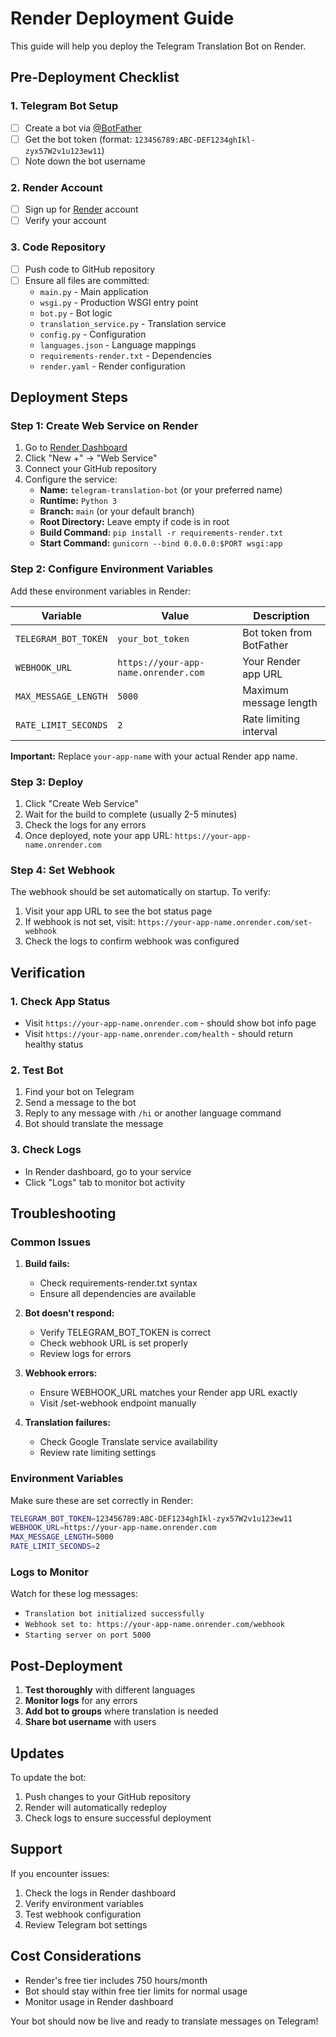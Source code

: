 # Render Deployment Guide

This guide will help you deploy the Telegram Translation Bot on Render.

## Pre-Deployment Checklist

### 1. Telegram Bot Setup
- [ ] Create a bot via [@BotFather](https://t.me/botfather)
- [ ] Get the bot token (format: `123456789:ABC-DEF1234ghIkl-zyx57W2v1u123ew11`)
- [ ] Note down the bot username

### 2. Render Account
- [ ] Sign up for [Render](https://render.com) account
- [ ] Verify your account

### 3. Code Repository
- [ ] Push code to GitHub repository
- [ ] Ensure all files are committed:
  - `main.py` - Main application
  - `wsgi.py` - Production WSGI entry point
  - `bot.py` - Bot logic
  - `translation_service.py` - Translation service
  - `config.py` - Configuration
  - `languages.json` - Language mappings
  - `requirements-render.txt` - Dependencies
  - `render.yaml` - Render configuration

## Deployment Steps

### Step 1: Create Web Service on Render

1. Go to [Render Dashboard](https://dashboard.render.com)
2. Click "New +" → "Web Service"
3. Connect your GitHub repository
4. Configure the service:
   - **Name:** `telegram-translation-bot` (or your preferred name)
   - **Runtime:** `Python 3`
   - **Branch:** `main` (or your default branch)
   - **Root Directory:** Leave empty if code is in root
   - **Build Command:** `pip install -r requirements-render.txt`
   - **Start Command:** `gunicorn --bind 0.0.0.0:$PORT wsgi:app`

### Step 2: Configure Environment Variables

Add these environment variables in Render:

| Variable | Value | Description |
|----------|-------|-------------|
| `TELEGRAM_BOT_TOKEN` | `your_bot_token` | Bot token from BotFather |
| `WEBHOOK_URL` | `https://your-app-name.onrender.com` | Your Render app URL |
| `MAX_MESSAGE_LENGTH` | `5000` | Maximum message length |
| `RATE_LIMIT_SECONDS` | `2` | Rate limiting interval |

**Important:** Replace `your-app-name` with your actual Render app name.

### Step 3: Deploy

1. Click "Create Web Service"
2. Wait for the build to complete (usually 2-5 minutes)
3. Check the logs for any errors
4. Once deployed, note your app URL: `https://your-app-name.onrender.com`

### Step 4: Set Webhook

The webhook should be set automatically on startup. To verify:

1. Visit your app URL to see the bot status page
2. If webhook is not set, visit: `https://your-app-name.onrender.com/set-webhook`
3. Check the logs to confirm webhook was configured

## Verification

### 1. Check App Status
- Visit `https://your-app-name.onrender.com` - should show bot info page
- Visit `https://your-app-name.onrender.com/health` - should return healthy status

### 2. Test Bot
1. Find your bot on Telegram
2. Send a message to the bot
3. Reply to any message with `/hi` or another language command
4. Bot should translate the message

### 3. Check Logs
- In Render dashboard, go to your service
- Click "Logs" tab to monitor bot activity

## Troubleshooting

### Common Issues

1. **Build fails:**
   - Check requirements-render.txt syntax
   - Ensure all dependencies are available

2. **Bot doesn't respond:**
   - Verify TELEGRAM_BOT_TOKEN is correct
   - Check webhook URL is set properly
   - Review logs for errors

3. **Webhook errors:**
   - Ensure WEBHOOK_URL matches your Render app URL exactly
   - Visit /set-webhook endpoint manually

4. **Translation failures:**
   - Check Google Translate service availability
   - Review rate limiting settings

### Environment Variables

Make sure these are set correctly in Render:

```bash
TELEGRAM_BOT_TOKEN=123456789:ABC-DEF1234ghIkl-zyx57W2v1u123ew11
WEBHOOK_URL=https://your-app-name.onrender.com
MAX_MESSAGE_LENGTH=5000
RATE_LIMIT_SECONDS=2
```

### Logs to Monitor

Watch for these log messages:
- `Translation bot initialized successfully`
- `Webhook set to: https://your-app-name.onrender.com/webhook`
- `Starting server on port 5000`

## Post-Deployment

1. **Test thoroughly** with different languages
2. **Monitor logs** for any errors
3. **Add bot to groups** where translation is needed
4. **Share bot username** with users

## Updates

To update the bot:
1. Push changes to your GitHub repository
2. Render will automatically redeploy
3. Check logs to ensure successful deployment

## Support

If you encounter issues:
1. Check the logs in Render dashboard
2. Verify environment variables
3. Test webhook configuration
4. Review Telegram bot settings

## Cost Considerations

- Render's free tier includes 750 hours/month
- Bot should stay within free tier limits for normal usage
- Monitor usage in Render dashboard

Your bot should now be live and ready to translate messages on Telegram!